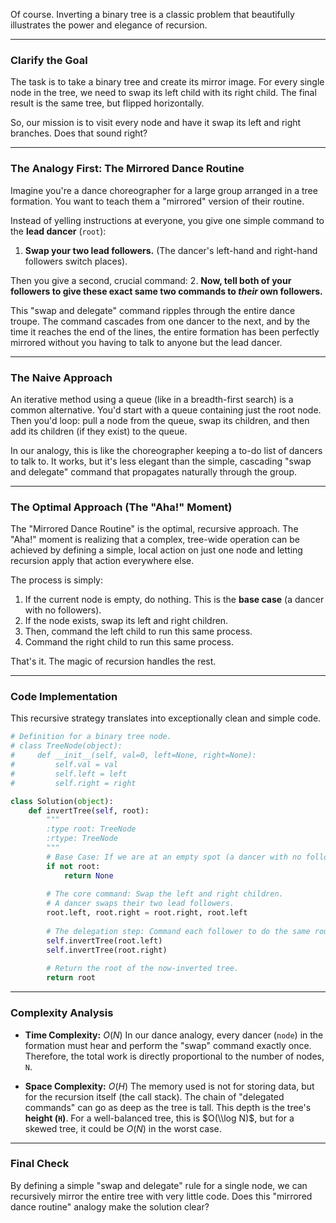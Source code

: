 Of course. Inverting a binary tree is a classic problem that beautifully illustrates the power and elegance of recursion.

-----

### Clarify the Goal

The task is to take a binary tree and create its mirror image. For every single node in the tree, we need to swap its left child with its right child. The final result is the same tree, but flipped horizontally.

So, our mission is to visit every node and have it swap its left and right branches. Does that sound right?

-----

### The Analogy First: The Mirrored Dance Routine

Imagine you're a dance choreographer for a large group arranged in a tree formation. You want to teach them a "mirrored" version of their routine.

Instead of yelling instructions at everyone, you give one simple command to the **lead dancer** (`root`):

1.  **Swap your two lead followers.** (The dancer's left-hand and right-hand followers switch places).

Then you give a second, crucial command:
2\.  **Now, tell both of your followers to give these exact same two commands to *their* own followers.**

This "swap and delegate" command ripples through the entire dance troupe. The command cascades from one dancer to the next, and by the time it reaches the end of the lines, the entire formation has been perfectly mirrored without you having to talk to anyone but the lead dancer.

-----

### The Naive Approach

An iterative method using a queue (like in a breadth-first search) is a common alternative. You'd start with a queue containing just the root node. Then you'd loop: pull a node from the queue, swap its children, and then add its children (if they exist) to the queue.

In our analogy, this is like the choreographer keeping a to-do list of dancers to talk to. It works, but it's less elegant than the simple, cascading "swap and delegate" command that propagates naturally through the group.

-----

### The Optimal Approach (The "Aha\!" Moment)

The "Mirrored Dance Routine" is the optimal, recursive approach. The "Aha\!" moment is realizing that a complex, tree-wide operation can be achieved by defining a simple, local action on just one node and letting recursion apply that action everywhere else.

The process is simply:

1.  If the current node is empty, do nothing. This is the **base case** (a dancer with no followers).
2.  If the node exists, swap its left and right children.
3.  Then, command the left child to run this same process.
4.  Command the right child to run this same process.

That's it. The magic of recursion handles the rest.

-----

### Code Implementation

This recursive strategy translates into exceptionally clean and simple code.

```python
# Definition for a binary tree node.
# class TreeNode(object):
#     def __init__(self, val=0, left=None, right=None):
#         self.val = val
#         self.left = left
#         self.right = right

class Solution(object):
    def invertTree(self, root):
        """
        :type root: TreeNode
        :rtype: TreeNode
        """
        # Base Case: If we are at an empty spot (a dancer with no followers), there's nothing to do.
        if not root:
            return None
        
        # The core command: Swap the left and right children.
        # A dancer swaps their two lead followers.
        root.left, root.right = root.right, root.left
        
        # The delegation step: Command each follower to do the same routine.
        self.invertTree(root.left)
        self.invertTree(root.right)
        
        # Return the root of the now-inverted tree.
        return root
```

-----

### Complexity Analysis

  * **Time Complexity:** $O(N)$
    In our dance analogy, every dancer (`node`) in the formation must hear and perform the "swap" command exactly once. Therefore, the total work is directly proportional to the number of nodes, `N`.

  * **Space Complexity:** $O(H)$
    The memory used is not for storing data, but for the recursion itself (the call stack). The chain of "delegated commands" can go as deep as the tree is tall. This depth is the tree's **height (`H`)**. For a well-balanced tree, this is $O(\\log N)$, but for a skewed tree, it could be $O(N)$ in the worst case.

-----

### Final Check

By defining a simple "swap and delegate" rule for a single node, we can recursively mirror the entire tree with very little code. Does this "mirrored dance routine" analogy make the solution clear?